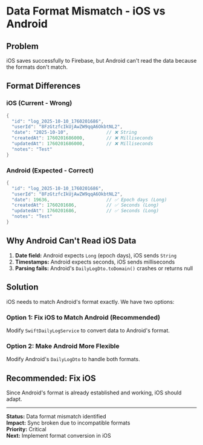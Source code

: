 # Data Format Mismatch - iOS vs Android

## Problem

iOS saves successfully to Firebase, but Android can't read the data because the formats don't match.

## Format Differences

### iOS (Current - Wrong)
```swift
{
  "id": "log_2025-10-10_1760201686",
  "userId": "8FzGtzfcIkUjAwZW9qqA6OkbtNL2",
  "date": "2025-10-10",              // ❌ String
  "createdAt": 1760201686000,        // ❌ Milliseconds
  "updatedAt": 1760201686000,        // ❌ Milliseconds
  "notes": "Test"
}
```

### Android (Expected - Correct)
```kotlin
{
  "id": "log_2025-10-10_1760201686",
  "userId": "8FzGtzfcIkUjAwZW9qqA6OkbtNL2",
  "date": 19636,                     // ✅ Epoch days (Long)
  "createdAt": 1760201686,           // ✅ Seconds (Long)
  "updatedAt": 1760201686,           // ✅ Seconds (Long)
  "notes": "Test"
}
```

## Why Android Can't Read iOS Data

1. **Date field:** Android expects `Long` (epoch days), iOS sends `String`
2. **Timestamps:** Android expects seconds, iOS sends milliseconds
3. **Parsing fails:** Android's `DailyLogDto.toDomain()` crashes or returns null

## Solution

iOS needs to match Android's format exactly. We have two options:

### Option 1: Fix iOS to Match Android (Recommended)

Modify `SwiftDailyLogService` to convert data to Android's format.

### Option 2: Make Android More Flexible

Modify Android's `DailyLogDto` to handle both formats.

## Recommended: Fix iOS

Since Android's format is already established and working, iOS should adapt.

---

**Status:** Data format mismatch identified  
**Impact:** Sync broken due to incompatible formats  
**Priority:** Critical  
**Next:** Implement format conversion in iOS  
